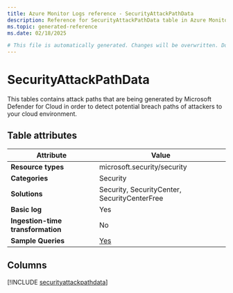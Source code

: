 ```yaml
---
title: Azure Monitor Logs reference - SecurityAttackPathData
description: Reference for SecurityAttackPathData table in Azure Monitor Logs.
ms.topic: generated-reference
ms.date: 02/18/2025

# This file is automatically generated. Changes will be overwritten. Do not change this file directly.
---
```


# SecurityAttackPathData

This tables contains attack paths that are being generated by Microsoft Defender for Cloud in order to detect potential breach paths of attackers to your cloud environment.


## Table attributes

|Attribute|Value|
|---|---|
|**Resource types**|microsoft.security/security|
|**Categories**|Security|
|**Solutions**| Security, SecurityCenter, SecurityCenterFree|
|**Basic log**|Yes|
|**Ingestion-time transformation**|No|
|**Sample Queries**|[Yes](/azure/azure-monitor/reference/queries/securityattackpathdata)|



## Columns
  
[!INCLUDE [securityattackpathdata](~/reusable-content/ce-skilling/azure/includes/azure-monitor/reference/tables/securityattackpathdata-include.md)]
